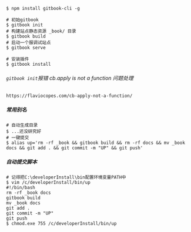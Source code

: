```shell
$ npm install gitbook-cli -g
```

```shell
# 初始gitbook
$ gitbook init
# 构建站点静态资源 _book/ 目录
$ gitbook build
# 启动一个服调试站点
$ gitbook serve

# 安装插件
$ gitbook install
```

###### `gitbook init`报错 cb.apply is not a function 问题处理

```
https://flaviocopes.com/cb-apply-not-a-function/
```


##### 常用别名

```shell
# 自动生成目录
$ ...还没研究好
# 一键提交
$ alias up='rm -rf _book && gitbook build && rm -rf docs && mv _book docs && git add . && git commit -m "UP" && git push'
```



##### 自动提交脚本

```shell
# 记得把C:\developerInstall\bin配置环境变量PATH中
$ vim /c/developerInstall/bin/up
#!/bin/bash
rm -rf _book docs
gitbook build
mv _book docs
git add .
git commit -m "UP"
git push
$ chmod.exe 755 /c/developerInstall/bin/up
```




